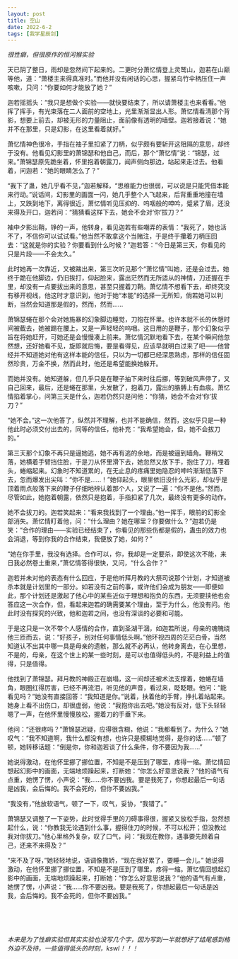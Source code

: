 ```yaml
---
layout: post
title: 空山
date: 2022-6-2
tags: [我学星辰剑]
---
```


*很性癖，但很原作的恒河猴实验*

天已阴了整日，雨却是忽然间下起来的。二更时分萧忆情登上灵鹫山，迦若在山巅等他，道：“萧楼主来得真准时。”而他并没有闲话的心思，握紧乌竹伞柄压住一声咳嗽，只问：“你要如何才能放了她？”

迦若摇摇头：“我只是想做个实验——就快要结束了，所以请萧楼主也来看看。”他挥了挥手，有光束落在二人面前的空地上，光里渐渐显出人形。萧忆情看清那个背影，想要上前去，却被无形的力量阻止，面前像有透明的墙壁。迦若接着说：“她并不在那里，只是幻影，在这里看着就好。”

萧忆情神色很冷，手指在袖子里扣紧了刀柄，似乎颇有要斩开这阻隔的意思，却终于没有。他看见幻影里的萧锦瑟和他自己，而后，那个“萧忆情”说：“锦瑟，过来。”萧锦瑟原先跪坐着，怀里抱着朝露刀，闻声侧向那边，站起来走过去。他看着，问迦若：“她的眼睛怎么了？”

“我下了蛊，她几乎看不见，”迦若解释，“思维能力也很弱，可以说是只能凭借本能来行动。”说话间，幻影里的画面一闪，她几乎整个人飞起来，后背重重地撞在墙上，又跌到地下，离得很近，萧忆情听见压抑的、呜咽般的呻吟，蹙紧了眉，还没来得及开口，迦若问：“猜猜看这样下去，她会不会对‘你’拔刀？”

袖中夕影出鞘，铮的一声，他转身，看见迦若有些嘲弄的表情：“我死了，她也活不了，不信你可以试试看。”他当然不敢拿这个当赌注，于是终于攥着刀柄压回去：“这就是你的实验？你要看到什么时候？”迦若答：“今日是第三天，你看见的只是片段——不会太久。”

此时她再一次靠近，又被踹出来，第三次听见那个“萧忆情”叫她，还是会过去。她终于跪在他脚边，仍旧挨打，仰起脸来，露出茫然而无所适从的神情，刀还握在手里，却没有一点要拔出来的意思，甚至只握着刀鞘。萧忆情不想看下去，却终究没有移开视线，他这时才意识到，他对于她“本能”的选择一无所知，倘若她可以判断，当然会知道那是假的，然而，然而……

萧锦瑟蜷在那个会对她施暴的幻象脚边睡觉，刀抱在怀里。也许本就不长的休憩时间被截去，她被踢在腰上，又是一声轻轻的呜咽。这日用的是鞭子，那个幻象似乎旨在将她赶开，可她还是会慢慢凑上前来。萧忆情沉默地看下去，在某个瞬间他忽然想，还好她看不见，旋即就后悔，要是看得见，应该早就明白过来了吧——他曾经并不知道她对他有这样本能的信任，只以为一切都已经深思熟虑，那样的信任固然珍贵，万金不换，然而此时，他还是希望能换她躲开。

而她并没有。她知道躲，但几乎只是在鞭子抽下来时往后挪，等到破风声停了，又自己回来，最后，还是蜷在那里，头发散了，抱着刀，露出的胳膊上有血痕。萧忆情掐着掌心，问第三天是什么，迦若仍然只是问他：“你猜，她会不会对‘你’拔刀？”

“她不会。”这一次他答了，纵然并不理解，也并不能确信，然而，这似乎只是一种他此时必须交付出去的，同等的信任，他补充：“我希望她会，但，她不会拔刀的。”

第三天那个幻象不再只是逼她逃，她不再有逃的余地，而是被逼到墙角。鞭稍又落，她横着手臂挡住脸，于是刀从怀里滑下去，她忽然又放下手，抱住了刀，埋着头，蜷缩起来。幻象时不知道累的，在无止息的疼痛里她隐忍的呻吟渐渐低落下去，忽而爆发出尖叫：“你不是……！”她仰起头，眼里依旧没什么光彩，却似乎是顶着雨点般落下来的鞭子仔细地辨认着那个人，又说了一遍：“你不是他。”然而，尽管如此，她抱着朝露，依然只是抱着，手指扣紧了几次，最终没有更多的动作。

她不会拔刀的。迦若笑起来：“看来我找到了一个理由。”他一挥手，眼前的幻影全部消失。萧忆情盯着他，问：“什么理由？她在哪里？你要做什么？”迦若仍是笑：“合作的理由——实验已经结束了，你看见的那些伤都是假的，蛊虫的效力也会消退，等到你我的合作结束，我便放了她，如何？”

“她在你手里，我没有选择。合作可以，你，我却是一定要杀，即使这次不能，来日我必然卷土重来，”萧忆情答得很快，又问，“什么合作？”

迦若并未对他的表态有什么回应，于是他听拜月教的大祭司说那个计划，才知道被杀本就是计划里的一部分。如若没有之前的事，或许他们会成为朋友——即便如此，那个计划还是激起了他心中的某些近似于理想和抱负的东西，无须要挟他也会答应这一次合作，但，看起来迦若的确需要某个理由，至于为什么，他没有问。他此时没有探究的兴致，他和迦若之间，也没有深谈的必要和可能。

于是这只是一次不带个人感情的合作，直到圣湖干涸，如迦若所说，母亲的魂魄绕他三匝而去，说：“好孩子，别对任何事情低头啊。”他环视四周的茫茫白骨，当然知道认不出其中哪一具是母亲的遗骸，那么就不必再认，他转身离去，在心里想，不是的，母亲，在这个世上的某一些时刻，是可以也值得低头的，不是利益上的值得，只是值得。

他找到了萧锦瑟。拜月教的神殿正在崩塌，这一间却还被术法支撑着，她蜷在墙角，眼圈红得厉害，已经不再流泪，听见他的声音，看过来，眨眨眼。他问：“能看见吗？”她没有直接回答：“我知道是你。”说着，扶着他的手臂，挣扎着站起来。她身上看不出伤口，却很虚弱，他说：“我抱你出去吧。”她没有反对，低下头轻轻嗯了一声，在他怀里慢慢放松，握着刀的手垂下来。

他问：“还很疼吗？”萧锦瑟迟疑，应得很含糊，他说：“我都看到了。为什么？”她叹气：“我不知道啊，我什么都没有想，也许只是模糊地觉得，是你的话……”顿了顿，她转移话题：“倒是你，你和迦若谈了什么条件，你不要因为我……”

她说得激动，在他怀里挪了挪位置，不知是不是压到了哪里，疼得一缩。萧忆情回想起幻影中的画面，无端地烦躁起来，打断她：“你怎么好意思说我？”他的语气有点重，她愣了愣，小声说：“我……你不要凶我。要是我死了，你想起最后一句话是凶我，会后悔的。我不会死的，但你不要凶我。”

“我没有，”他放软语气，顿了一下，叹气，妥协，“我错了。”

萧锦瑟又调整了一下姿势，此时觉得手里的刀碍事得很，握紧又放松手指，忽然想起什么，说：“你教我无论遇到什么事，握得住刀的时候，不可以松开；但没教过我对你拔刀。”他心里格外复杂，叹了口气，问：“我现在教你，遇事要先顾着自己，还来不来得及？”

“来不及了呀，”她轻轻地说，语调像撒娇，“现在我好累了，要睡一会儿。”
她说得激动，在他怀里挪了挪位置，不知是不是压到了哪里，疼得一缩。萧忆情回想起幻影中的画面，无端地烦躁起来，打断她：“你怎么好意思说我？”他的语气有点重，她愣了愣，小声说：“我……你不要凶我。要是我死了，你想起最后一句话是凶我，会后悔的。我不会死的，但你不要凶我。”

<br>
<br>
<br>

*本来是为了性癖实验但其实实验也没写几个字，因为写到一半就想好了结尾感到格外迫不及待，一些值得低头的时刻，kswl！！！*
